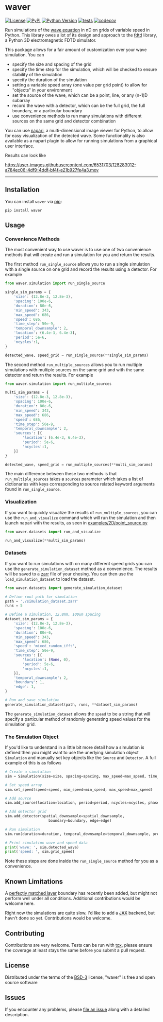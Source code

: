 # waver

[![License](https://img.shields.io/pypi/l/waver.svg?color=green)](https://github.com/sofroniewn/waver/raw/master/LICENSE)
[![PyPI](https://img.shields.io/pypi/v/waver.svg?color=green)](https://pypi.org/project/waver)
[![Python Version](https://img.shields.io/pypi/pyversions/waver.svg?color=green)](https://python.org)
[![tests](https://github.com/sofroniewn/waver/workflows/tests/badge.svg)](https://github.com/sofroniewn/waver/actions)
[![codecov](https://codecov.io/gh/sofroniewn/waver/branch/main/graph/badge.svg?token=QBP7K6YUT7)](https://codecov.io/gh/sofroniewn/waver)

Run simulations of the [wave equation](https://en.wikipedia.org/wiki/Wave_equation) in nD on grids of variable speed in Python. This library owes a lot of its design and approach to the [fdtd](https://github.com/flaport/fdtd) library, a Python 3D electromagnetic FDTD simulator.

This package allows for a fair amount of customization over your wave simulation. You can
 - specify the size and spacing of the grid
 - specify the time step for the simulation, which will be checked to ensure stability of the simulation
 - specify the duration of the simulation
 - setting a variable speed array (one value per grid point) to allow for "objects" in your environment
 - set the source of the wave, which can be a point, line, or any (n-1)D subarray
 - record the wave with a detector, which can be the full grid, the full boundary, or a particular boundary
 - use convenience methods to run many simulations with different sources on the same grid and detector combination

You can use [napari](https://napari.org/), a multi-dimensional image viewer for Python, to allow for easy visualization of the detected wave. Some functionality is also available as a napari plugin to allow for running simulations from a graphical user interface.

Results can look like

https://user-images.githubusercontent.com/6531703/128283012-a784ec06-4df9-4ddf-bf4f-e21b927fe4a3.mov

----------------------------------

## Installation

You can install `waver` via [pip]:

    pip install waver

## Usage

### Convenience Methods

The most convenient way to use waver is to use one of two convenience methods that will create and run a simulation
for you and return the results.

The first method `run_single_source` allows you to run a single simulation with a single source on one grid and 
record the results using a detector. For example

```python
from waver.simulation import run_single_source

single_sim_params = {
    'size': (12.8e-3, 12.8e-3),
    'spacing': 100e-6,
    'duration': 80e-6,
    'min_speed': 343,
    'max_speed': 686,
    'speed': 686,
    'time_step': 50e-9,
    'temporal_downsample': 2,
    'location': (6.4e-3, 6.4e-3),
    'period': 5e-6,
    'ncycles':1,
}

detected_wave, speed_grid = run_single_source(**single_sim_params)
```

The second method `run_multiple_sources` allows you to run multiple simulations with multiple sources on the same
grid and with the same detector and return the results. For example

```python
from waver.simulation import run_multiple_sources

multi_sim_params = {
    'size': (12.8e-3, 12.8e-3),
    'spacing': 100e-6,
    'duration': 80e-6,
    'min_speed': 343,
    'max_speed': 686,
    'speed': 686,
    'time_step': 50e-9,
    'temporal_downsample': 2,
    'sources': [{
        'location': (6.4e-3, 6.4e-3),
        'period': 5e-6,
        'ncycles':1,
    }]
}

detected_wave, speed_grid = run_multiple_sources(**multi_sim_params)
```

The main difference between these two methods is that `run_multiple_sources` takes a `sources` parameter which takes a list 
of dictionaries with keys corresponding to source related keyword arguments found in `run_single_source`.

### Visualization

If you want to quickly visualize the results of `run_multiple_sources`, you can use the `run_and_visualize` command which will 
run the simulation and then launch napari with the results, as seen in [examples/2D/point_source.py](./examples/2D/point_source.py)

```python
from waver.datasets import run_and_visualize

run_and_visualize(**multi_sim_params)
```

### Datasets

If you want to run simulations with on many different speed grids you can use the `generate_simulation_dataset` method as a convenience. The results will be saved to a [zarr](https://zarr.readthedocs.io/en/stable/) file of your chosing. You can then use the `load_simulation_dataset` to load the dataset.

```python
from waver.datasets import generate_simulation_dataset

# Define root path for simulation
path = './simulation_dataset.zarr'
runs = 5

# Define a simulation, 12.8mm, 100um spacing
dataset_sim_params = {
    'size': (12.8e-3, 12.8e-3),
    'spacing': 100e-6,
    'duration': 80e-6,
    'min_speed': 343,
    'max_speed': 686,
    'speed': 'mixed_random_ifft',
    'time_step': 50e-9,
    'sources': [{
        'location': (None, 0),
        'period': 5e-6,
        'ncycles':1,
    }],
    'temporal_downsample': 2,
    'boundary': 1,
    'edge': 1,
}

# Run and save simulation
generate_simulation_dataset(path, runs, **dataset_sim_params)
```

The `generate_simulation_dataset` allows the `speed` to be a string that will specify a particular method of randomly generating speed values for the simulation grid.

### The Simulation Object

If you'd like to understand in a little bit more detail how a simulation is defined then you might want to use the unerlying simulation object `Simulation` and manually set key objects like the `Source` and `Detector`. A full example of this is as follows

```python
# Create a simulation
sim = Simulation(size=size, spacing=spacing, max_speed=max_speed, time_step=time_step)

# Set speed array
sim.set_speed(speed=speed, min_speed=min_speed, max_speed=max_speed)

# Add source
sim.add_source(location=location, period=period, ncycles=ncycles, phase=phase)

# Add detector grid
sim.add_detector(spatial_downsample=spatial_downsample,
                    boundary=boundary, edge=edge)

# Run simulation
sim.run(duration=duration, temporal_downsample=temporal_downsample, progress=progress, leave=leave)

# Print simulation wave and speed data
print('wave: ', sim.detected_wave)
print('speed: ', sim.grid_speed)
```

Note these steps are done inside the `run_single_source` method for you as a convenience.

## Known Limitations

A [perfectly matched layer](https://en.wikipedia.org/wiki/Perfectly_matched_layer) boundary has recently been added, but might not perform well under all conditions. Additional contributions would be welcome here.

Right now the simulations are quite slow. I'd like to add a [JAX](https://github.com/google/jax) backend, but 
havn't done so yet. Contributions would be welcome.

## Contributing

Contributions are very welcome. Tests can be run with [tox], please ensure
the coverage at least stays the same before you submit a pull request.

## License

Distributed under the terms of the [BSD-3] license,
"waver" is free and open source software

## Issues

If you encounter any problems, please [file an issue] along with a detailed description.

[napari]: https://github.com/napari/napari
[Cookiecutter]: https://github.com/audreyr/cookiecutter
[@napari]: https://github.com/napari
[MIT]: http://opensource.org/licenses/MIT
[BSD-3]: http://opensource.org/licenses/BSD-3-Clause
[GNU GPL v3.0]: http://www.gnu.org/licenses/gpl-3.0.txt
[GNU LGPL v3.0]: http://www.gnu.org/licenses/lgpl-3.0.txt
[Apache Software License 2.0]: http://www.apache.org/licenses/LICENSE-2.0
[Mozilla Public License 2.0]: https://www.mozilla.org/media/MPL/2.0/index.txt
[cookiecutter-napari-plugin]: https://github.com/napari/cookiecutter-napari-plugin
[file an issue]: https://github.com/sofroniewn/waver/issues
[napari]: https://github.com/napari/napari
[tox]: https://tox.readthedocs.io/en/latest/
[pip]: https://pypi.org/project/pip/
[PyPI]: https://pypi.org/
